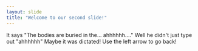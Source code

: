 ```yaml
---
layout: slide
title: "Welcome to our second slide!"
---
```

It says "The bodies are buried in the... ahhhhhh...." Well he didn't just type out "ahhhhhh" Maybe it was dictated!
Use the left arrow to go back!

